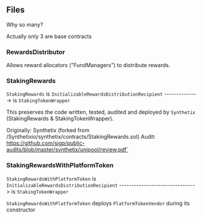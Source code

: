 ## Files

Why so many?

Actually only 3 are base contracts

### RewardsDistributor

Allows reward allocators ("FundManagers") to distribute rewards.

### StakingRewards

`StakingRewards` is `InitializableRewardsDistributionRecipient`
--------------> is `StakingTokenWrapper`

This preserves the code written, tested, audited and deployed by `Synthetix` (StakingRewards & StakingTokenWrapper).

Originally: Synthetix (forked from /Synthetixio/synthetix/contracts/StakingRewards.sol)
Audit: https://github.com/sigp/public-audits/blob/master/synthetix/unipool/review.pdf`

### StakingRewardsWithPlatformToken

`StakingRewardsWithPlatformToken` is `InitializableRewardsDistributionRecipient`
-------------------------------> is `StakingTokenWrapper`

`StakingRewardsWithPlatformToken` deploys `PlatformTokenVendor` during its constructor

